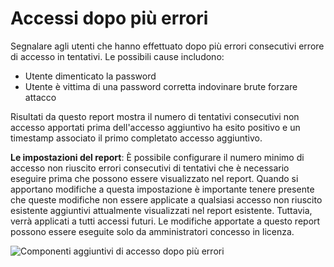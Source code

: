 <properties
    pageTitle="Componenti aggiuntivi di accesso dopo più errori"
    description="Report che indica gli utenti che hanno effettuato dopo più errori consecutivi errore di accesso in tentativi."
    services="active-directory"
    documentationCenter=""
    authors="SSalahAhmed"
    manager="femila"
    editor=""/>

<tags
    ms.service="active-directory"
    ms.workload="identity"
    ms.tgt_pltfrm="na"
    ms.devlang="na"
    ms.topic="article"
    ms.date="03/04/2016"
    ms.author="saah;kenhoff"/>

# <a name="sign-ins-after-multiple-failures"></a>Accessi dopo più errori
Segnalare agli utenti che hanno effettuato dopo più errori consecutivi errore di accesso in tentativi. Le possibili cause includono:

- Utente dimenticato la password</li><li>Utente è vittima di una password corretta indovinare brute forzare attacco

Risultati da questo report mostra il numero di tentativi consecutivi non accesso apportati prima dell'accesso aggiuntivo ha esito positivo e un timestamp associato il primo completato accesso aggiuntivo.

**Le impostazioni del report**: È possibile configurare il numero minimo di accesso non riuscito errori consecutivi di tentativi che è necessario eseguire prima che possono essere visualizzato nel report. Quando si apportano modifiche a questa impostazione è importante tenere presente che queste modifiche non essere applicate a qualsiasi accesso non riuscito esistente aggiuntivi attualmente visualizzati nel report esistente. Tuttavia, verrà applicati a tutti accessi futuri. Le modifiche apportate a questo report possono essere eseguite solo da amministratori concesso in licenza.


![Componenti aggiuntivi di accesso dopo più errori](./media/active-directory-reporting-sign-ins-after-multiple-failures/signInsAfterMultipleFailures.PNG)
